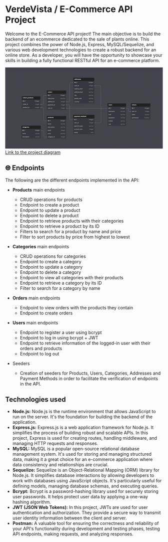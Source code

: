 # VerdeVista / E-Commerce API Project

Welcome to the E-Commerce API project! 
The main objective is to build the backend of an ecommerce dedicated to the sale of plants online.
This project combines the power of Node.js, Express, MySQL/Sequelize, and various web development technologies to create a robust backend for an online store. As a developer, you will have the opportunity to showcase your skills in building a fully functional RESTful API for an e-commerce platform.

![](https://github.com/Cocera/VerdeVista_backend_ecommerce/blob/main/assets/diagramDB.gif)
<a href="https://dbdiagram.io/d/VerdeVistaDB-653fe02cffbf5169f0bfeff4">Link to the project diagram</a>

## 🌐 Endpoints

The following are the different endpoints implemented in the API:

- <strong>Products</strong> main endpoints
  - CRUD operations for products
  - Endpoint to create a product
  - Endpoint to update a product
  - Endpoint to delete a product
  - Endpoint to retrieve products with their categories
  - Endpoint to retrieve a product by its ID
  - Filters to search for a product by name and price
  - Filter to sort products by price from highest to lowest

- <strong>Categories</strong> main endpoints
  - CRUD operations for categories
  - Endpoint to create a category
  - Endpoint to update a category
  - Endpoint to delete a category
  - Endpoint to view all categories with their products
  - Endpoint to retrieve a category by its ID
  - Filter to search for a category by name

- <strong>Orders</strong> main endpoints
  - Endpoint to view orders with the products they contain
  - Endpoint to create orders

- <strong>Users</strong> main endpoints
  - Endpoint to register a user using bcrypt
  - Endpoint to log in using bcrypt + JWT
  - Endpoint to retrieve information of the logged-in user with their orders and products
  - Endpoint to log out

- Seeders
  - Creation of seeders for Products, Users, Categories, Addresses and Payment Methods in order to facilitate the verification of endpoints in the API.

## Technologies used
<ul>
<li><strong>Node.js:</strong> Node.js is the runtime environment that allows JavaScript to run on the server. It's the foundation for building the backend of the application.</li>

<li><strong>Express.js:</strong> Express.js is a web application framework for Node.js. It simplifies the process of building robust and scalable APIs. In this project, Express is used for creating routes, handling middleware, and managing HTTP requests and responses.</li>

<li><strong>MySQL:</strong> MySQL is a popular open-source relational database management system. It's used for storing and managing structured data, making it a great choice for an e-commerce application where data consistency and relationships are crucial.</li>

<li><strong>Sequelize:</strong> Sequelize is an Object-Relational Mapping (ORM) library for Node.js. It simplifies database interactions by allowing developers to work with databases using JavaScript objects. It's particularly useful for defining models, managing database schemas, and executing queries.</li>

<li><strong>Bcrypt:</strong> Bcrypt is a password-hashing library used for securely storing user passwords. It helps protect user data by applying a one-way hashing algorithm.</li>

<li><strong>JWT (JSON Web Tokens):</strong> In this project, JWTs are used for user authentication and authorization. They provide a secure way to transmit user identity information between the client and server.</li>

<li><strong>Postman:</strong> A valuable tool for ensuring the correctness and reliability of your API's functionality during development and testing phases, testing API endpoints, making requests, and analyzing responses.</li>
</ul>

<!-- After a thorough analysis of the project's requirements, this API is designed to offer the following key functionalities:

User Registration with password hashing using Bcrypt.
User Login with token-based authentication and middleware.
CRUD (Create, Read, Update, Delete) operations for products.
Implementation of at least one Many-to-Many and one One-to-Many relationship.
Use of seeders to populate the database with initial data.
Essential Project Requirements
To excel in this project, it is crucial to present an excellent README. The following technologies will be used in the development of this API:

MySQL with Sequelize for the database.
Express for building the API.
The project will be hosted on a public GitHub repository, where branches, high-quality commits, and a comprehensive README are mandatory.
Endpoints
Products
Full CRUD operations for products.
Endpoint for creating a new product.
Endpoint for updating a product.
Endpoint for deleting a product.
Display product categories alongside product details.
Retrieve a product by its ID.
Filters for searching products by name and price.
Sort products by price, from highest to lowest.
Implement input validation for creating products and provide informative error messages.
Authorization required for creating, updating, and deleting products.
Categories
Full CRUD operations for categories.
Endpoint for creating a new category.
Endpoint for updating a category.
Endpoint for deleting a category.
Show all categories along with the products they contain.
Retrieve a category by its ID.
Filter categories by name.
Orders
Endpoint to view orders along with the products in each order.
Endpoint for creating orders.
Users
Endpoint for user registration with password hashing using Bcrypt.
Endpoint for user login using Bcrypt and JWT.
Retrieve user information, along with their orders and the products within each order.
Endpoint for user logout.
Implement input validation for user registration and provide informative error messages.
Seeders
Automatically populate the database with 5 sample products.
Extra Features (Optional)
Implementation of user roles, e.g., Admin, with restricted access to create, update, and delete products.
Research and implementation of the Multer middleware to allow image attachments when creating or updating products.
Reviews functionality with CRUD operations.
Display reviews alongside the user who posted them.
Enhance product retrieval endpoints to include categories and reviews.
This project offers a great opportunity to showcase your skills in building a powerful e-commerce backend API. Have fun coding and creating an outstanding online store experience! -->